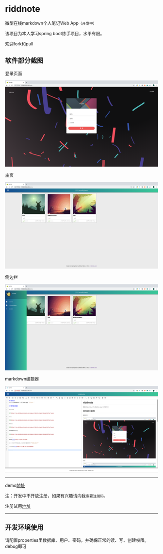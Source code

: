 # riddnote
微型在线markdown个人笔记Web App`（开发中）`

该项目为本人学习spring boot练手项目，水平有限。

欢迎fork和pull

## 软件部分截图

登录页面

![1](https://raw.githubusercontent.com/espwyc/riddnote/master/zReadmeFiles/1.png)

主页

![2](https://raw.githubusercontent.com/espwyc/riddnote/master/zReadmeFiles/2.png)

侧边栏

![3](https://raw.githubusercontent.com/espwyc/riddnote/master/zReadmeFiles/3.png)

markdown编辑器

![4](https://raw.githubusercontent.com/espwyc/riddnote/master/zReadmeFiles/4.png)

---------
demo[地址](http://172.96.252.236)

注：开发中不开放注册，如果有兴趣请向我`索要注册码。`

注册试用[地址](http://172.96.252.236/register)

---------
## 开发环境使用
请配置properties里数据库、用户、密码，并确保正常的读、写、创建权限。debug即可